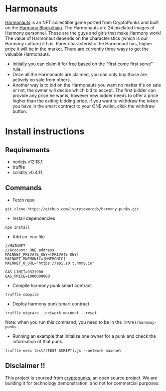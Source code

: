 # Harmonauts
[Harmonauts](https://punks.hmy.cc.ink/#/home) is an NFT collectible game ported from CryptoPunks and built on the [Harmony Blockchain](https://www.harmony.one/). The Harmonauts are 24 pixelated images of Harmony personnel. These are the guys and girls that make Harmony work! The value of Harmonaut depends on the characteristics (which is our Harmony culture) it has. Rarer characteristic the Harmonaut has, higher price it will be in the market.
There are currently three ways to get the valuable Harmonauts. 
- Initially you can claim it for free based on the "first come first serve" rule.
- Once all the Harmonauts are claimed, you can only buy those are actively on sale from others.
- Another way is to bid on the Harmonauts you want no matter it's on sale or not, the owner will decide which bid to accept. The first bidder can provide any price he wants, however new bidder needs to offer a price higher than the exiting bidding price.
If you want to withdraw the token you have in the smart contract to your ONE wallet, click the withdraw button.

# Install instructions

## Requirements

* nodejs v12.18.1
* truffle
* solidity v0.4.11

## Commands

* Fetch repo
```
git clone https://github.com/ivorytowerdds/harmony-punks.git
```

* Install dependencies
```
npm install
```
* Add an .env file
```
//MAINNET
//Account: ONE address
MAINNET_PRIVATE_KEY=[PRIVATE KEY]
MAINNET_MNEMONIC=[MNEMONIC]
MAINNET_0_URL='https://api.s0.t.hmny.io'

GAS_LIMIT=9321900
GAS_PRICE=1000000000
```

* Compile harmony punk smart contract
```
truffle compile
```

* Deploy harmony punk smart contract
```
truffle migrate --network mainnet --reset
```
Note: when you run this command, you need to be in the `[PATH]/harmony-punks`

* Running an example that initalize one owner for a punk and check the information of that punk.
```
truffle exec test/[TEST SCRIPT].js --network mainnet
```

## Disclaimer !!
This project is sourced from [cryptopunks](https://github.com/larvalabs/cryptopunks), an open source project. We are building it for technology demonstration, and not for commercial purposes.

